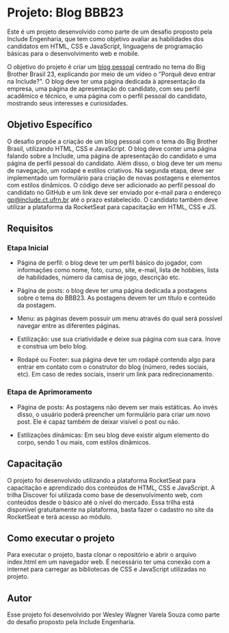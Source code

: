 # Projeto: Blog BBB23

Este é um projeto desenvolvido como parte de um desafio proposto pela Include Engenharia, que tem como objetivo avaliar as habilidades dos candidatos em HTML, CSS e JavaScript, linguagens de programação básicas para o desenvolvimento web e mobile.

O objetivo do projeto é criar um <a href="https://wesleywagner.github.io/PS2023.1/blog/">blog pessoal</a> centrado no tema do Big Brother Brasil 23, explicando por meio de um vídeo o "Porquê devo entrar na Include?". O blog deve ter uma página dedicada à apresentação da empresa, uma página de apresentação do candidato, com seu perfil acadêmico e técnico, e uma página com o perfil pessoal do candidato, mostrando seus interesses e curiosidades.

## Objetivo Específico

O desafio propõe a criação de um blog pessoal com o tema do Big Brother Brasil, utilizando HTML, CSS e JavaScript. O blog deve conter uma página falando sobre a Include, uma página de apresentação do candidato e uma página de perfil pessoal do candidato. Além disso, o blog deve ter um menu de navegação, um rodapé e estilos criativos. Na segunda etapa, deve ser implementado um formulário para criação de novas postagens e elementos com estilos dinâmicos. O código deve ser adicionado ao perfil pessoal do candidato no GitHub e um link deve ser enviado por e-mail para o endereço gp@include.ct.ufrn.br até o prazo estabelecido. O candidato também deve utilizar a plataforma da RocketSeat para capacitação em HTML, CSS e JS.

## Requisitos

### Etapa Inicial

- Página de perfil: o blog deve ter um perfil básico do jogador, com informações como nome, foto, curso, site, e-mail, lista de hobbies, lista de habilidades, número da camisa de jogo, descrição etc.

- Página de posts: o blog deve ter uma página dedicada a postagens sobre o tema do BBB23. As postagens devem ter um título e conteúdo da postagem.

- Menu: as páginas devem possuir um menu através do qual será possível navegar entre as diferentes páginas.

- Estilização: use sua criatividade e deixe sua página com sua cara. Inove e construa um belo blog.

- Rodapé ou Footer: sua página deve ter um rodapé contendo algo para entrar em contato com o construtor do blog (número, redes sociais, etc). Em caso de redes sociais, inserir um link para redirecionamento.

### Etapa de Aprimoramento

- Página de posts: As postagens não devem ser mais estáticas. Ao invés disso, o usuário poderá preencher um formulário para criar um novo post. Ele é capaz também de deixar visível o post ou não.

- Estilizações dinâmicas: Em seu blog deve existir algum elemento do corpo, sendo 1 ou mais, com estilos dinâmicos.

## Capacitação

O projeto foi desenvolvido utilizando a plataforma RocketSeat para capacitação e aprendizado dos conteúdos de HTML, CSS e JavaScript. A trilha Discover foi utilizada como base de desenvolvimento web, com conteúdos desde o básico até o nível do mercado. Essa trilha está disponível gratuitamente na plataforma, basta fazer o cadastro no site da RocketSeat e terá acesso ao módulo.

## Como executar o projeto

Para executar o projeto, basta clonar o repositório e abrir o arquivo index.html em um navegador web. É necessário ter uma conexão com a internet para carregar as bibliotecas de CSS e JavaScript utilizadas no projeto.

## Autor

Esse projeto foi desenvolvido por Wesley Wagner Varela Souza como parte do desafio proposto pela Include Engenharia.
